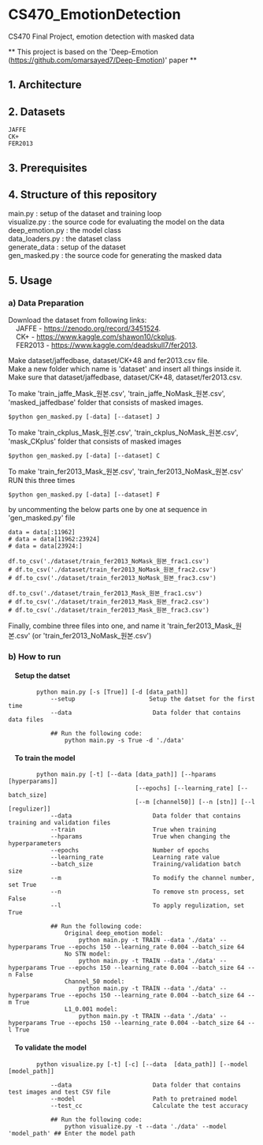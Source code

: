 # CS470_EmotionDetection
CS470 Final Project, emotion detection with masked data

** This project is based on the 'Deep-Emotion (https://github.com/omarsayed7/Deep-Emotion)' paper **

## 1. Architecture
## 2. Datasets
    JAFFE
    CK+
    FER2013

## 3. Prerequisites
## 4. Structure of this repository
main.py : setup of the dataset and training loop  
visualize.py : the source code for evaluating the model on the data  
deep_emotion.py : the model class  
data_loaders.py : the dataset class  
generate_data : setup of the dataset  
gen_masked.py : the source code for generating the masked data  

## 5. Usage
###    a) Data Preparation

Download the dataset from following links:   
&nbsp;&nbsp;&nbsp;&nbsp;JAFFE -  https://zenodo.org/record/3451524.  
&nbsp;&nbsp;&nbsp;&nbsp;CK+ - https://www.kaggle.com/shawon10/ckplus.  
&nbsp;&nbsp;&nbsp;&nbsp;FER2013 - https://www.kaggle.com/deadskull7/fer2013.  
    
Make dataset/jaffedbase, dataset/CK+48 and fer2013.csv file.   
Make a new folder which name is 'dataset' and insert all things inside it.   
Make sure that dataset/jaffedbase, dataset/CK+48, dataset/fer2013.csv.  

To make 'train_jaffe_Mask_원본.csv', 'train_jaffe_NoMask_원본.csv', 'masked_jaffedbase' folder that consists of masked images.  
    
    $python gen_masked.py [-data] [--dataset] J

To make 'train_ckplus_Mask_원본.csv', 'train_ckplus_NoMask_원본.csv', 'mask_CKplus' folder that consists of masked images
    
    $python gen_masked.py [-data] [--dataset] C

To make 'train_fer2013_Mask_원본.csv', 'train_fer2013_NoMask_원본.csv'   
RUN this three times 
    
    $python gen_masked.py [-data] [--dataset] F

by uncommenting the below parts one by one at sequence in 'gen_masked.py' file   

    data = data[:11962]
    # data = data[11962:23924]
    # data = data[23924:]

    df.to_csv('./dataset/train_fer2013_NoMask_원본_frac1.csv')
    # df.to_csv('./dataset/train_fer2013_NoMask_원본_frac2.csv')
    # df.to_csv('./dataset/train_fer2013_NoMask_원본_frac3.csv')

    df.to_csv('./dataset/train_fer2013_Mask_원본_frac1.csv')
    # df.to_csv('./dataset/train_fer2013_Mask_원본_frac2.csv')
    # df.to_csv('./dataset/train_fer2013_Mask_원본_frac3.csv')

Finally, combine three files into one, and name it 'train_fer2013_Mask_원본.csv' (or 'train_fer2013_NoMask_원본.csv')  

###    b) How to run
#### &nbsp;&nbsp;&nbsp;&nbsp;Setup the datset

            python main.py [-s [True]] [-d [data_path]]
                --setup                     Setup the datset for the first time
                --data                       Data folder that contains data files
                
                ## Run the following code:
                    python main.py -s True -d './data'
                
#### &nbsp;&nbsp;&nbsp;&nbsp;To train the model

            python main.py [-t] [--data [data_path]] [--hparams [hyperparams]]
                                        [--epochs] [--learning_rate] [--batch_size]
                                        [--m [channel50]] [--n [stn]] [--l [regulizer]]
                --data                       Data folder that contains training and validation files
                --train                      True when training
                --hparams                    True when changing the hyperparameters
                --epochs                     Number of epochs
                --learning_rate              Learning rate value
                --batch_size                 Training/validation batch size
                --m                          To modify the channel number, set True
                --n                          To remove stn process, set False
                --l                          To apply regulization, set True
                
                ## Run the following code:
                    Original deep_emotion model:
                        python main.py -t TRAIN --data './data' --hyperparams True --epochs 150 --learning_rate 0.004 --batch_size 64 
                    No STN model:
                        python main.py -t TRAIN --data './data' --hyperparams True --epochs 150 --learning_rate 0.004 --batch_size 64 --n False
                    Channel_50 model:
                        python main.py -t TRAIN --data './data' --hyperparams True --epochs 150 --learning_rate 0.004 --batch_size 64 --m True
                    L1_0.001 model:
                        python main.py -t TRAIN --data './data' --hyperparams True --epochs 150 --learning_rate 0.004 --batch_size 64 --l True

#### &nbsp;&nbsp;&nbsp;&nbsp;To validate the model

            python visualize.py [-t] [-c] [--data  [data_path]] [--model [model_path]]
            
                --data                       Data folder that contains test images and test CSV file
                --model                      Path to pretrained model
                --test_cc                    Calculate the test accuracy
                
                ## Run the following code:
                    python visualize.py -t --data './data' --model 'model_path' ## Enter the model path
        
    

